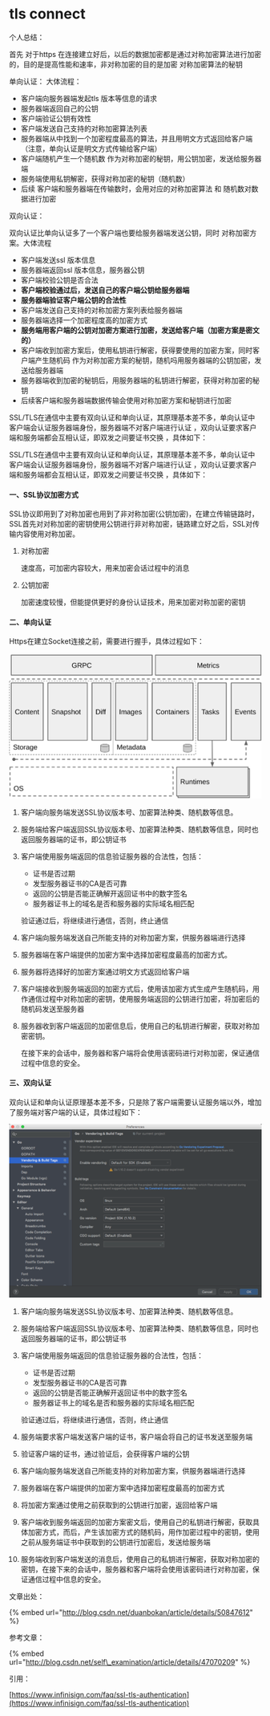 # tls connect

个人总结：

首先 对于https 在连接建立好后，以后的数据加密都是通过对称加密算法进行加密的，目的是提高性能和速率，非对称加密的目的是加密  对称加密算法的秘钥

单向认证： 大体流程：

* 客户端向服务器端发起tls 版本等信息的请求
* 服务器端返回自己的公钥
* 客户端验证公钥有效性
* 客户端发送自己支持的对称加密算法列表
* 服务器端从中找到一个加密程度最高的算法，并且用明文方式返回给客户端（注意，单向认证是明文方式传输给客户端）
* 客户端随机产生一个随机数 作为对称加密的秘钥，用公钥加密，发送给服务器端
* 服务端使用私钥解密，获得对称加密的秘钥（随机数）
* 后续 客户端和服务器端在传输数时，会用对应的对称加密算法 和 随机数对数据进行加密

双向认证： 

双向认证比单向认证多了一个客户端也要给服务器端发送公钥，同时 对称加密方案。大体流程

* 客户端发送ssl 版本信息
* 服务器端返回ssl 版本信息，服务器公钥
* 客户端校验公钥是否合法
* **客户端校验通过后，发送自己的客户端公钥给服务器端**
* **服务器端验证客户端公钥的合法性**
* 客户端发送自己支持的对称加密方案列表给服务器端
* 服务器端选择一个加密程度高的加密方式
* **服务端用客户端的公钥对加密方案进行加密，发送给客户端（加密方案是密文的）**
* 客户端收到加密方案后，使用私钥进行解密，获得要使用的加密方案，同时客户端产生随机码 作为对称加密方案的秘钥，随机吗用服务器端的公钥加密，发送给服务器端
* 服务器端收到加密的秘钥后，用服务器端的私钥进行解密，获得对称加密的秘钥
* 后续客户端和服务器端数据传输会使用对称加密方案和秘钥进行加密



SSL/TLS在通信中主要有双向认证和单向认证，其原理基本差不多，单向认证中客户端会认证服务器端身份，服务器端不对客户端进行认证 ，双向认证要求客户端和服务端都会互相认证，即双发之间要证书交换 ，具体如下：

SSL/TLS在通信中主要有双向认证和单向认证，其原理基本差不多，单向认证中客户端会认证服务器端身份，服务器端不对客户端进行认证 ，双向认证要求客户端和服务端都会互相认证，即双发之间要证书交换 ，具体如下：

#### 一、SSL协议加密方式 <a id="&#x4E09;ssl&#x534F;&#x8BAE;&#x52A0;&#x5BC6;&#x65B9;&#x5F0F;"></a>

SSL协议即用到了对称加密也用到了非对称加密\(公钥加密\)，在建立传输链路时，SSL首先对对称加密的密钥使用公钥进行非对称加密，链路建立好之后，SSL对传输内容使用对称加密。

1. 对称加密 

   速度高，可加密内容较大，用来加密会话过程中的消息

2. 公钥加密 

   加密速度较慢，但能提供更好的身份认证技术，用来加密对称加密的密钥

#### 二、单向认证 <a id="&#x56DB;&#x5355;&#x5411;&#x8BA4;&#x8BC1;"></a>

Https在建立Socket连接之前，需要进行握手，具体过程如下：

![](../../../.gitbook/assets/image%20%2818%29.png)

1. 客户端向服务端发送SSL协议版本号、加密算法种类、随机数等信息。
2. 服务端给客户端返回SSL协议版本号、加密算法种类、随机数等信息，同时也返回服务器端的证书，即公钥证书
3. 客户端使用服务端返回的信息验证服务器的合法性，包括：

   * 证书是否过期
   * 发型服务器证书的CA是否可靠
   * 返回的公钥是否能正确解开返回证书中的数字签名
   * 服务器证书上的域名是否和服务器的实际域名相匹配

   验证通过后，将继续进行通信，否则，终止通信

4. 客户端向服务端发送自己所能支持的对称加密方案，供服务器端进行选择
5. 服务器端在客户端提供的加密方案中选择加密程度最高的加密方式。
6. 服务器将选择好的加密方案通过明文方式返回给客户端
7. 客户端接收到服务端返回的加密方式后，使用该加密方式生成产生随机码，用作通信过程中对称加密的密钥，使用服务端返回的公钥进行加密，将加密后的随机码发送至服务器
8. 服务器收到客户端返回的加密信息后，使用自己的私钥进行解密，获取对称加密密钥。 

   在接下来的会话中，服务器和客户端将会使用该密码进行对称加密，保证通信过程中信息的安全。

#### 三、双向认证 <a id="&#x4E94;&#x53CC;&#x5411;&#x8BA4;&#x8BC1;"></a>

双向认证和单向认证原理基本差不多，只是除了客户端需要认证服务端以外，增加了服务端对客户端的认证，具体过程如下：

![](../../../.gitbook/assets/image%20%2821%29.png)

1. 客户端向服务端发送SSL协议版本号、加密算法种类、随机数等信息。
2. 服务端给客户端返回SSL协议版本号、加密算法种类、随机数等信息，同时也返回服务器端的证书，即公钥证书
3. 客户端使用服务端返回的信息验证服务器的合法性，包括：

   * 证书是否过期
   * 发型服务器证书的CA是否可靠
   * 返回的公钥是否能正确解开返回证书中的数字签名
   * 服务器证书上的域名是否和服务器的实际域名相匹配

   验证通过后，将继续进行通信，否则，终止通信

4. 服务端要求客户端发送客户端的证书，客户端会将自己的证书发送至服务端
5. 验证客户端的证书，通过验证后，会获得客户端的公钥
6. 客户端向服务端发送自己所能支持的对称加密方案，供服务器端进行选择
7. 服务器端在客户端提供的加密方案中选择加密程度最高的加密方式
8. 将加密方案通过使用之前获取到的公钥进行加密，返回给客户端
9. 客户端收到服务端返回的加密方案密文后，使用自己的私钥进行解密，获取具体加密方式，而后，产生该加密方式的随机码，用作加密过程中的密钥，使用之前从服务端证书中获取到的公钥进行加密后，发送给服务端
10. 服务端收到客户端发送的消息后，使用自己的私钥进行解密，获取对称加密的密钥，在接下来的会话中，服务器和客户端将会使用该密码进行对称加密，保证通信过程中信息的安全。

文章出处：

{% embed url="http://blog.csdn.net/duanbokan/article/details/50847612" %}

参考文章：

{% embed url="http://blog.csdn.net/self\_examination/article/details/47070209" %}

引用：

[https://www.infinisign.com/faq/ssl-tls-authentication](https://www.infinisign.com/faq/ssl-tls-authentication)

